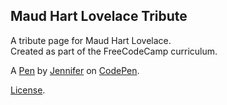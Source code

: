 Maud Hart Lovelace Tribute
--------------------------
A tribute page for Maud Hart Lovelace.  
Created as part of the FreeCodeCamp curriculum.

A [Pen](https://codepen.io/Sensei100/pen/YwgdVb) by [Jennifer](http://codepen.io/Sensei100) on [CodePen](http://codepen.io/).

[License](https://codepen.io/Sensei100/pen/YwgdVb/license).